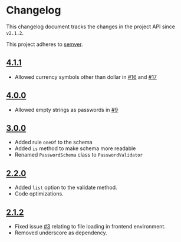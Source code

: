 # Changelog
This changelog document tracks the changes in the project API since `v2.1.2`.

This project adheres to [semver](https://semver.org/).

## [4.1.1](https://github.com/tarunbatra/password-validator/releases/tag/v4.1.1)
* Allowed currency symbols other than dollar in [#16](https://github.com/tarunbatra/password-validator/pull/16) and [#17](https://github.com/tarunbatra/password-validator/pull/17)

## [4.0.0](https://github.com/tarunbatra/password-validator/releases/tag/v4.0.0)
* Allowed empty strings as passwords in [#9](https://github.com/tarunbatra/password-validator/pull/9)

## [3.0.0](https://github.com/tarunbatra/password-validator/releases/tag/v3.0.0)
* Added rule `oneOf` to the schema
* Added `is` method to make schema more readable
* Renamed `PasswordSchema` class to `PasswordValidator`

## [2.2.0](https://github.com/tarunbatra/password-validator/releases/tag/v2.2.0)
* Added `list` option to the validate method.
* Code optimizations.

## [2.1.2](https://github.com/tarunbatra/password-validator/releases/tag/v2.1.2)
* Fixed issue [#3](https://github.com/tarunbatra/password-validator/issues/3) relating to file loading in frontend environment.
* Removed underscore as dependency.
